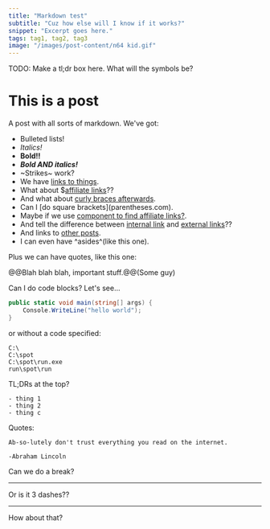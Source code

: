 ```yaml
---
title: "Markdown test"
subtitle: "Cuz how else will I know if it works?"
snippet: "Excerpt goes here."
tags: tag1, tag2, tag3
image: "/images/post-content/n64 kid.gif"
---
```


TODO: Make a tl;dr box here.  What will the symbols be?


# This is a post
A post with all sorts of markdown.  We've got:

- Bulleted lists!
- *Italics!*
- **Bold!!**
- ***Bold AND italics!***
- ~Strikes~ work?
- We have [links to things](www.google.com).
- What about $[affiliate links](www.amazon.com)??
- And what about [curly braces afterwards](www.google.com).
- Can I [do square brackets]<gator brackets>(parentheses.com).
- Maybe if we use [component to find affiliate links?](https://affiliate.amazon.com/some-product).
- And tell the difference between [internal link](/blog/2022-09-03-six-months-at-google.md) and [external links](http://www.google.com)??
- And links to [other posts](2021-12-11-imposter-syndrome.md).
- I can even have ^asides^(like this one).

Plus we can have quotes, like this one:

@@Blah blah blah, important stuff.@@(Some guy)

Can I do code blocks?  Let's see...

```csharp
public static void main(string[] args) {
    Console.WriteLine("hello world");
}
```

or without a code specified:

```
C:\
C:\spot
C:\spot\run.exe
run\spot\run
```

TL;DRs at the top?

```tldr
- thing 1
- thing 2
- thing c
```


Quotes:

```quote
Ab-so-lutely don't trust everything you read on the internet.

-Abraham Lincoln
```

Can we do a break?

-----

Or is it 3 dashes??

---

How about that?

<!-- TODO: Look for any curly braces in the posts folder -->